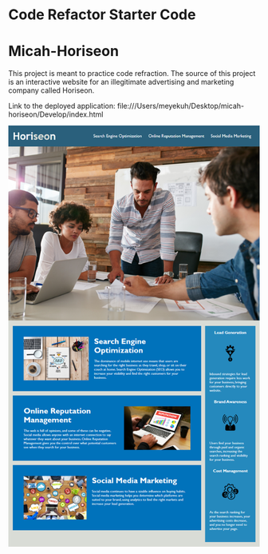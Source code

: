 # Code Refactor Starter Code
# Micah-Horiseon

This project is meant to practice code refraction. The source of this project is an interactive website for an illegitimate advertising and marketing company called Horiseon.


Link to the deployed application: 
file:///Users/meyekuh/Desktop/micah-horiseon/Develop/index.html

![](horiseon-screenshot.png)